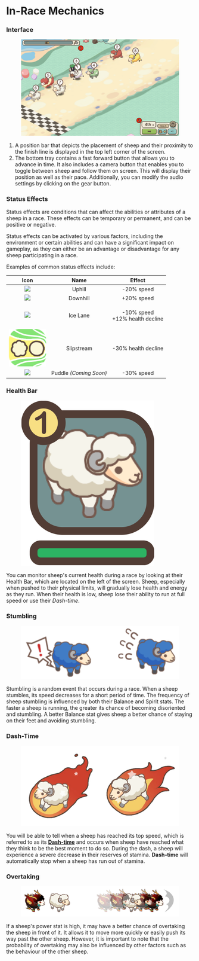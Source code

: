 # In-Race Mechanics

### Interface

<figure><img src="../../../.gitbook/assets/Untitled_Artwork (1).png" alt=""><figcaption></figcaption></figure>

1. A position bar that depicts the placement of sheep and their proximity to the finish line is displayed in the top left corner of the screen.
2. The bottom tray contains a fast forward button that allows you to advance in time. It also includes a camera button that enables you to toggle between sheep and follow them on screen. This will display their position as well as their pace. Additionally, you can modify the audio settings by clicking on the gear button.



### Status Effects

Status effects are conditions that can affect the abilities or attributes of a sheep in a race. These effects can be temporary or permanent, and can be positive or negative.

Status effects can be activated by various factors, including the environment or certain abilities and can have a significant impact on gameplay, as they can either be an advantage or disadvantage for any sheep participating in a race.



Examples of common status effects include:

|                               Icon                              |          Name          |                   Effect                  |
| :-------------------------------------------------------------: | :--------------------: | :---------------------------------------: |
|     ![](../../../.gitbook/assets/thumb\_skills\_uphill.png)     |         Uphill         |                 -20% speed                |
| ![](<../../../.gitbook/assets/thumb\_skills\_downhill (1).png>) |        Downhill        |                 +20% speed                |
|       ![](../../../.gitbook/assets/thumb\_skills\_ice.png)      |        Ice Lane        | <p>-10% speed <br>+12% health decline</p> |
|          ![](<../../../.gitbook/assets/image (34).png>)         |       Slipstream       |            -30% health decline            |
|      ![](../../../.gitbook/assets/thumb\_skills\_pool.png)      | Puddle _(Coming Soon)_ |                 -30% speed                |

###

###

### Health Bar

<figure><img src="../../../.gitbook/assets/health_gauge.png" alt=""><figcaption></figcaption></figure>

You can monitor sheep's current health during a race by looking at their Health Bar, which are located on the left of the screen. Sheep, especially when pushed to their physical limits, will gradually lose health and energy as they run. When their health is low, sheep lose their ability to run at full speed or use their _Dash-time_.







### Stumbling

<figure><img src="../../../.gitbook/assets/Stumbling-removebg-preview.png" alt=""><figcaption></figcaption></figure>

Stumbling is a random event that occurs during a race. When a sheep stumbles, its speed decreases for a short period of time. The frequency of sheep stumbling is influenced by both their Balance and Spirit stats. The faster a sheep is running, the greater its chance of becoming disoriented and stumbling. A better Balance stat gives sheep a better chance of staying on their feet and avoiding stumbling.







### Dash-Time

<figure><img src="../../../.gitbook/assets/dash_time (1).png" alt=""><figcaption></figcaption></figure>

You will be able to tell when a sheep has reached its top speed, which is referred to as its [**Dash-time**](https://guide.sheepfarm.io/guide/gameplay/sheep/attributes) and occurs when sheep have reached what they think to be the best moment to do so. During the dash, a sheep will experience a severe decrease in their reserves of stamina. **Dash-time** will automatically stop when a sheep has run out of stamina.







### Overtaking

<figure><img src="../../../.gitbook/assets/overtaking.png" alt=""><figcaption></figcaption></figure>

If a sheep's power stat is high, it may have a better chance of overtaking the sheep in front of it. It allows it to move more quickly or easily push its way past the other sheep. However, it is important to note that the probability of overtaking may also be influenced by other factors such as the behaviour of the other sheep.



